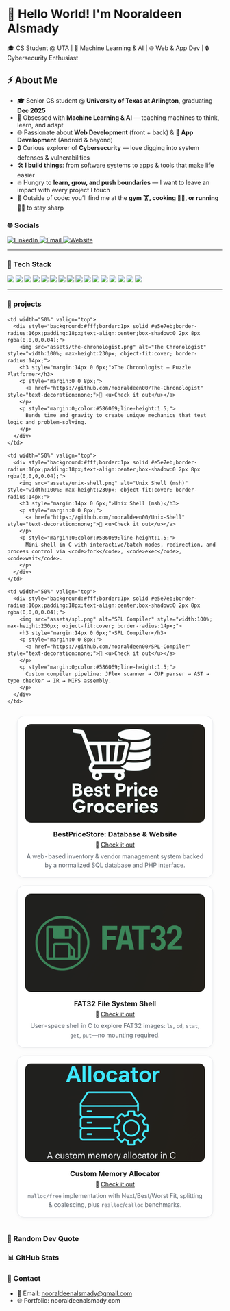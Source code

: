 <!-- Header -->
<h1 align="left">🚀 Hello World! I'm Nooraldeen Alsmady</h1>
🎓 CS Student @ UTA | 🤖 Machine Learning & AI | 🌐 Web & App Dev | 🔒 Cybersecurity Enthusiast  

## ⚡ About Me
- 🎓 Senior CS student @ **University of Texas at Arlington**, graduating **Dec 2025**  
- 🤖 Obsessed with **Machine Learning & AI** — teaching machines to think, learn, and adapt  
- 🌐 Passionate about **Web Development** (front + back) & 📱 **App Development** (Android & beyond)  
- 🔒 Curious explorer of **Cybersecurity** — love digging into system defenses & vulnerabilities  
- 🛠️ **I build things**: from software systems to apps & tools that make life easier  
- 🔥 Hungry to **learn, grow, and push boundaries** — I want to leave an impact with every project I touch  
- 💪 Outside of code: you’ll find me at the **gym 🏋️, cooking 👨‍🍳, or running 🏃‍♂️** to stay sharp  


### 🌐 Socials
<p>
  <a href="https://www.linkedin.com/in/nooraldeen-alsmady-0765a9378" target="_blank">
    <img alt="LinkedIn" src="https://img.shields.io/badge/-LinkedIn-0A66C2?logo=linkedin&logoColor=white&style=for-the-badge">
  </a>
  <a href="mailto:nooraldeenalsmady@gmail.com">
    <img alt="Email" src="https://img.shields.io/badge/-Email-D14836?logo=gmail&logoColor=white&style=for-the-badge">
  </a>
  <a href="https://nooraldeenalsmady.com">
    <img alt="Website" src="https://img.shields.io/badge/-Website-000000?logo=vercel&logoColor=white&style=for-the-badge">
  </a>
</p>

---

### 🧰 Tech Stack
<p>
  <img src="https://img.shields.io/badge/C-00599C?logo=c&logoColor=white">
  <img src="https://img.shields.io/badge/C++-00599C?logo=cplusplus&logoColor=white">
  <img src="https://img.shields.io/badge/Java-007396?logo=openjdk&logoColor=white">
  <img src="https://img.shields.io/badge/JavaScript-F7DF1E?logo=javascript&logoColor=black">
  <img src="https://img.shields.io/badge/Python-3776AB?logo=python&logoColor=white">
  <img src="https://img.shields.io/badge/MySQL-4479A1?logo=mysql&logoColor=white">
  <img src="https://img.shields.io/badge/Oracle-F80000?logo=oracle&logoColor=white">
  <img src="https://img.shields.io/badge/AWS-232F3E?logo=amazonaws&logoColor=white">
  <img src="https://img.shields.io/badge/Azure-0078D4?logo=microsoftazure&logoColor=white">
  <img src="https://img.shields.io/badge/Git-F05032?logo=git&logoColor=white">
  <img src="https://img.shields.io/badge/GitHub-181717?logo=github&logoColor=white">
  <img src="https://img.shields.io/badge/NumPy-013243?logo=numpy&logoColor=white">
  <img src="https://img.shields.io/badge/Pandas-150458?logo=pandas&logoColor=white">
  <img src="https://img.shields.io/badge/scikit--learn-F7931E?logo=scikitlearn&logoColor=white">
  <img src="https://img.shields.io/badge/HTML5-E34F26?logo=html5&logoColor=white">
  <img src="https://img.shields.io/badge/Kotlin-7F52FF?logo=kotlin&logoColor=white">
</p>

---

### 🚀 projects


<table style="width:100%; border-collapse:separate; border-spacing:16px 12px;">

  <!-- Row 1 -->
  <tr>
    <td width="50%" valign="top">
      <div style="background:#fff;border:1px solid #e5e7eb;border-radius:16px;padding:18px;text-align:center;box-shadow:0 2px 8px rgba(0,0,0,0.04);">
        <img src="assets/store-logo.png" alt="BestPrice Store" style="width:100%; max-height:230px; object-fit:cover; border-radius:14px;">
        <h3 style="margin:14px 0 6px;">BestPriceStore: Database & Website</h3>
        <p style="margin:0 0 8px;">
          <a href="https://github.com/nooraldeen00/Best-Price-Groceries" style="text-decoration:none;">🔗 <u>Check it out</u></a>
        </p>
        <p style="margin:0;color:#586069;line-height:1.5;">
          A web-based inventory & vendor management system backed by a normalized SQL database and PHP interface.
        </p>
      </div>
    </td>

    <td width="50%" valign="top">
      <div style="background:#fff;border:1px solid #e5e7eb;border-radius:16px;padding:18px;text-align:center;box-shadow:0 2px 8px rgba(0,0,0,0.04);">
        <img src="assets/the-chronologist.png" alt="The Chronologist" style="width:100%; max-height:230px; object-fit:cover; border-radius:14px;">
        <h3 style="margin:14px 0 6px;">The Chronologist — Puzzle Platformer</h3>
        <p style="margin:0 0 8px;">
          <a href="https://github.com/nooraldeen00/The-Chronologist" style="text-decoration:none;">🔗 <u>Check it out</u></a>
        </p>
        <p style="margin:0;color:#586069;line-height:1.5;">
          Bends time and gravity to create unique mechanics that test logic and problem-solving.
        </p>
      </div>
    </td>
  </tr>

  <!-- Row 2 -->
  <tr>
    <td width="50%" valign="top">
      <div style="background:#fff;border:1px solid #e5e7eb;border-radius:16px;padding:18px;text-align:center;box-shadow:0 2px 8px rgba(0,0,0,0.04);">
        <img src="assets/FAT32.png" alt="FAT32 Shell" style="width:100%; max-height:230px; object-fit:cover; border-radius:14px;">
        <h3 style="margin:14px 0 6px;">FAT32 File System Shell</h3>
        <p style="margin:0 0 8px;">
          <a href="https://github.com/nooraldeen00/FAT32" style="text-decoration:none;">🔗 <u>Check it out</u></a>
        </p>
        <p style="margin:0;color:#586069;line-height:1.5;">
          User-space shell in C to explore FAT32 images: <code>ls</code>, <code>cd</code>, <code>stat</code>, <code>get</code>, <code>put</code>—no mounting required.
        </p>
      </div>
    </td>

    <td width="50%" valign="top">
      <div style="background:#fff;border:1px solid #e5e7eb;border-radius:16px;padding:18px;text-align:center;box-shadow:0 2px 8px rgba(0,0,0,0.04);">
        <img src="assets/unix-shell.png" alt="Unix Shell (msh)" style="width:100%; max-height:230px; object-fit:cover; border-radius:14px;">
        <h3 style="margin:14px 0 6px;">Unix Shell (msh)</h3>
        <p style="margin:0 0 8px;">
          <a href="https://github.com/nooraldeen00/Unix-Shell" style="text-decoration:none;">🔗 <u>Check it out</u></a>
        </p>
        <p style="margin:0;color:#586069;line-height:1.5;">
          Mini-shell in C with interactive/batch modes, redirection, and process control via <code>fork</code>, <code>exec</code>, <code>wait</code>.
        </p>
      </div>
    </td>
  </tr>

  <!-- Row 3 -->
  <tr>
    <td width="50%" valign="top">
      <div style="background:#fff;border:1px solid #e5e7eb;border-radius:16px;padding:18px;text-align:center;box-shadow:0 2px 8px rgba(0,0,0,0.04);">
        <img src="assets/Custom-Allocator.png" alt="Custom Memory Allocator" style="width:100%; max-height:230px; object-fit:cover; border-radius:14px;">
        <h3 style="margin:14px 0 6px;">Custom Memory Allocator</h3>
        <p style="margin:0 0 8px;">
          <a href="https://github.com/nooraldeen00/Custom-Allocator" style="text-decoration:none;">🔗 <u>Check it out</u></a>
        </p>
        <p style="margin:0;color:#586069;line-height:1.5;">
          <code>malloc/free</code> implementation with Next/Best/Worst Fit, splitting & coalescing, plus <code>realloc</code>/<code>calloc</code> benchmarks.
        </p>
      </div>
    </td>

    <td width="50%" valign="top">
      <div style="background:#fff;border:1px solid #e5e7eb;border-radius:16px;padding:18px;text-align:center;box-shadow:0 2px 8px rgba(0,0,0,0.04);">
        <img src="assets/spl.png" alt="SPL Compiler" style="width:100%; max-height:230px; object-fit:cover; border-radius:14px;">
        <h3 style="margin:14px 0 6px;">SPL Compiler</h3>
        <p style="margin:0 0 8px;">
          <a href="https://github.com/nooraldeen00/SPL-Compiler" style="text-decoration:none;">🔗 <u>Check it out</u></a>
        </p>
        <p style="margin:0;color:#586069;line-height:1.5;">
          Custom compiler pipeline: JFlex scanner → CUP parser → AST → type checker → IR → MIPS assembly.
        </p>
      </div>
    </td>
  </tr>

</table>


### 🧠 Random Dev Quote


### 📊 GitHub Stats



### 📝 Contact
- 📧 Email: nooraldeenalsmady@gmail.com  
- 🌐 Portfolio: nooraldeenalsmady.com  

